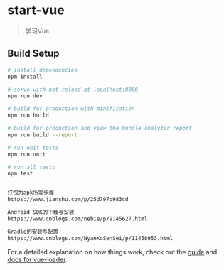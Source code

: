 # start-vue

> 学习Vue

## Build Setup

``` bash
# install dependencies
npm install

# serve with hot reload at localhost:8080
npm run dev

# build for production with minification
npm run build

# build for production and view the bundle analyzer report
npm run build --report

# run unit tests
npm run unit

# run all tests
npm test


打包为apk所需步骤
https://www.jianshu.com/p/25d797b983cd

Android SDK的下载与安装
https://www.cnblogs.com/nebie/p/9145627.html

Gradle的安装与配置
https://www.cnblogs.com/NyanKoSenSei/p/11458953.html
```

For a detailed explanation on how things work, check out the [guide](http://vuejs-templates.github.io/webpack/) and [docs for vue-loader](http://vuejs.github.io/vue-loader).
